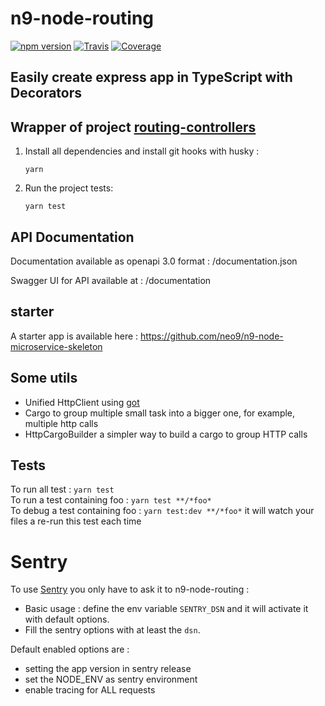 # n9-node-routing

[![npm version](https://img.shields.io/npm/v/n9-node-routing.svg)](https://www.npmjs.com/package/n9-node-routing)
[![Travis](https://img.shields.io/travis/neo9/n9-node-routing/master.svg)](https://travis-ci.org/neo9/n9-node-routing)
[![Coverage](https://img.shields.io/codecov/c/github/neo9/n9-node-routing/master.svg)](https://codecov.io/gh/neo9/n9-node-routing)

## Easily create express app in TypeScript with Decorators

## Wrapper of project [routing-controllers](https://github.com/typestack/routing-controllers)

1. Install all dependencies and install git hooks with husky :

   `yarn`

2. Run the project tests:

   `yarn test`

## API Documentation

Documentation available as openapi 3.0 format : /documentation.json

Swagger UI for API available at : /documentation

## starter

A starter app is available here : https://github.com/neo9/n9-node-microservice-skeleton

## Some utils

- Unified HttpClient using [got](https://github.com/sindresorhus/got#readme)
- Cargo to group multiple small task into a bigger one, for example, multiple http calls
- HttpCargoBuilder a simpler way to build a cargo to group HTTP calls

## Tests

To run all test : `yarn test` \
To run a test containing foo : `yarn test **/*foo*` \
To debug a test containing foo : `yarn test:dev **/*foo*` it will watch your files a re-run this test each time

# Sentry

To use [Sentry](https://sentry.io/) you only have to ask it to n9-node-routing :

- Basic usage : define the env variable `SENTRY_DSN` and it will activate it with default options.
- Fill the sentry options with at least the `dsn`.

Default enabled options are :

- setting the app version in sentry release
- set the NODE_ENV as sentry environment
- enable tracing for ALL requests
